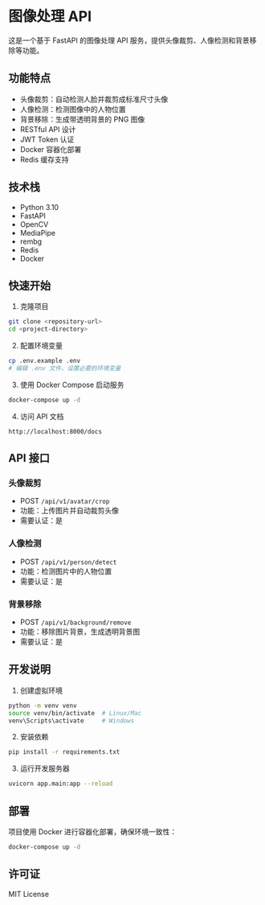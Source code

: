 # 图像处理 API

这是一个基于 FastAPI 的图像处理 API 服务，提供头像裁剪、人像检测和背景移除等功能。

## 功能特点

- 头像裁剪：自动检测人脸并裁剪成标准尺寸头像
- 人像检测：检测图像中的人物位置
- 背景移除：生成带透明背景的 PNG 图像
- RESTful API 设计
- JWT Token 认证
- Docker 容器化部署
- Redis 缓存支持

## 技术栈

- Python 3.10
- FastAPI
- OpenCV
- MediaPipe
- rembg
- Redis
- Docker

## 快速开始

1. 克隆项目
```bash
git clone <repository-url>
cd <project-directory>
```

2. 配置环境变量
```bash
cp .env.example .env
# 编辑 .env 文件，设置必要的环境变量
```

3. 使用 Docker Compose 启动服务
```bash
docker-compose up -d
```

4. 访问 API 文档
```
http://localhost:8000/docs
```

## API 接口

### 头像裁剪
- POST `/api/v1/avatar/crop`
- 功能：上传图片并自动裁剪头像
- 需要认证：是

### 人像检测
- POST `/api/v1/person/detect`
- 功能：检测图片中的人物位置
- 需要认证：是

### 背景移除
- POST `/api/v1/background/remove`
- 功能：移除图片背景，生成透明背景图
- 需要认证：是

## 开发说明

1. 创建虚拟环境
```bash
python -m venv venv
source venv/bin/activate  # Linux/Mac
venv\Scripts\activate     # Windows
```

2. 安装依赖
```bash
pip install -r requirements.txt
```

3. 运行开发服务器
```bash
uvicorn app.main:app --reload
```

## 部署

项目使用 Docker 进行容器化部署，确保环境一致性：

```bash
docker-compose up -d
```

## 许可证

MIT License 